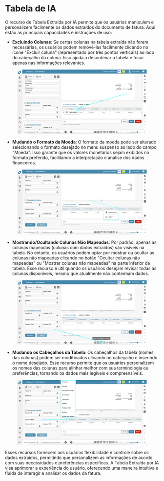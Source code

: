 # Tabela de IA

O recurso de Tabela Extraída por IA permite que os usuários manipulem e personalizem facilmente os dados extraídos do documento de fatura. Aqui estão as principais capacidades e instruções de uso:

* **Excluindo Colunas**: Se certas colunas na tabela extraída não forem necessárias, os usuários podem removê-las facilmente clicando no ícone "Excluir coluna" (representado por três pontos verticais) ao lado do cabeçalho da coluna. Isso ajuda a desordenar a tabela e focar apenas nas informações relevantes.

<figure><img src="../../.gitbook/assets/ai-table1.png" alt=""><figcaption></figcaption></figure>

* **Mudando o Formato da Moeda**: O formato da moeda pode ser alterado selecionando o formato desejado no menu suspenso ao lado do campo "Moeda". Isso garante que os valores monetários sejam exibidos no formato preferido, facilitando a interpretação e análise dos dados financeiros.

<figure><img src="../../.gitbook/assets/ai-table2.png" alt=""><figcaption></figcaption></figure>

* **Mostrando/Ocultando Colunas Não Mapeadas**: Por padrão, apenas as colunas mapeadas (colunas com dados extraídos) são visíveis na tabela. No entanto, os usuários podem optar por mostrar ou ocultar as colunas não mapeadas clicando no botão "Ocultar colunas não mapeadas" ou "Mostrar colunas não mapeadas" na parte inferior da tabela. Esse recurso é útil quando os usuários desejam revisar todas as colunas disponíveis, mesmo que atualmente não contenham dados.

<figure><img src="../../.gitbook/assets/ai-table3.png" alt=""><figcaption></figcaption></figure>

* **Mudando os Cabeçalhos da Tabela**: Os cabeçalhos da tabela (nomes das colunas) podem ser modificados clicando no cabeçalho e inserindo o nome desejado. Esse recurso permite que os usuários personalizem os nomes das colunas para alinhar melhor com sua terminologia ou preferências, tornando os dados mais legíveis e compreensíveis.

<figure><img src="../../.gitbook/assets/ai-table4.png" alt=""><figcaption></figcaption></figure>

Esses recursos fornecem aos usuários flexibilidade e controle sobre os dados extraídos, permitindo que personalizem as informações de acordo com suas necessidades e preferências específicas. A Tabela Extraída por IA visa aprimorar a experiência do usuário, oferecendo uma maneira intuitiva e fluida de interagir e analisar os dados da fatura.
